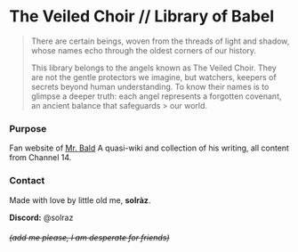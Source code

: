 # The Veiled Choir // Library of Babel

> There are certain beings, woven from the threads of light and shadow, whose names echo through the oldest corners of our history.
>
> This library belongs to the angels known as The Veiled Choir.
> They are not the gentle protectors we imagine, but watchers, keepers of secrets beyond human understanding.
> To know their names is to glimpse a deeper truth: each angel represents a forgotten covenant, an ancient balance that safeguards > our world.

### Purpose

Fan website of [Mr. Bald](https://www.youtube.com/@Mc.Baldiee)
A quasi-wiki and collection of his writing, all content from Channel 14.

### Contact

Made with love by little old me, **solràz**.

**Discord:** @solraz
###### ~~(add me please, I am desperate for friends)~~

